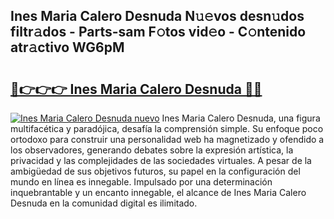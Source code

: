 ## Ines Maria Calero Desnuda N𝚞𝚎vos desn𝚞dos filtr𝚊dos - Parts-sam F𝚘tos vid𝚎o - C𝚘ntenido atr𝚊ctivo WG6pM

# <h2><a href="http://mb2txc.tromn.icu/?c=Ines+Maria+Calero+Desnuda">🔗👉👉👉 Ines Maria Calero Desnuda 🔗🔗</a></h2>

[![Ines Maria Calero Desnuda nuevo](https://i.imgur.com/pEAQMta.gif)](http://mb2txc.tromn.icu/?c=Ines+Maria+Calero+Desnuda)
Ines Maria Calero Desnuda, una figura multifacética y paradójica, desafía la comprensión simple. Su enfoque poco ortodoxo para construir una personalidad web ha magnetizado y ofendido a los observadores, generando debates sobre la expresión artística, la privacidad y las complejidades de las sociedades virtuales. A pesar de la ambigüedad de sus objetivos futuros, su papel en la configuración del mundo en línea es innegable. Impulsado por una determinación inquebrantable y un encanto innegable, el alcance de Ines Maria Calero Desnuda en la comunidad digital es ilimitado.
